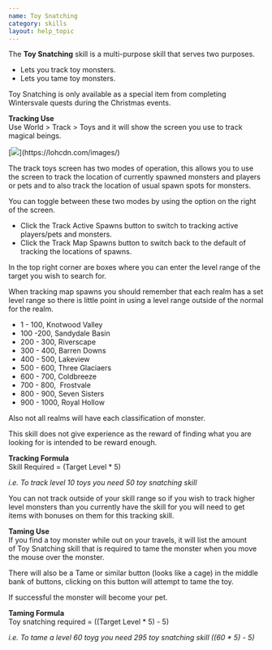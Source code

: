 ```yaml
---
name: Toy Snatching
category: skills
layout: help_topic
---
```

The **Toy Snatching** skill is a multi-purpose skill that serves two purposes.

*   Lets you track toy monsters.
*   Lets you tame toy monsters.

Toy Snatching is only available as a special item from completing Wintersvale quests during the Christmas events.

**Tracking Use**  
Use World > Track > Toys and it will show the screen you use to track magical beings.

[![](https://lohcdn.com/images/t_)](https://lohcdn.com/images/)

The track toys screen has two modes of operation, this allows you to use the screen to track the location of currently spawned monsters and players  or pets and to also track the location of usual spawn spots for monsters.

You can toggle between these two modes by using the option on the right of the screen.

*   Click the Track Active Spawns button to switch to tracking active players/pets and monsters.
*   Click the Track Map Spawns button to switch back to the default of tracking the locations of spawns.

In the top right corner are boxes where you can enter the level range of the target you wish to search for.

When tracking map spawns you should remember that each realm has a set level range so there is little point in using a level range outside of the normal for the realm.

*   1 - 100, Knotwood Valley
*   100 -200, Sandydale Basin
*   200 - 300, Riverscape
*   300 - 400, Barren Downs
*   400 - 500, Lakeview
*   500 - 600, Three Glaciaers
*   600 - 700, Coldbreeze
*   700 - 800,  Frostvale
*   800 - 900, Seven Sisters
*   900 - 1000, Royal Hollow

Also not all realms will have each classification of monster.

This skill does not give experience as the reward of finding what you are looking for is intended to be reward enough.

**Tracking Formula**  
Skill Required = (Target Level \* 5)

_i.e. To track level 10 toys you need 50 toy snatching skill_

You can not track outside of your skill range so if you wish to track higher level monsters than you currently have the skill for you will need to get items with bonuses on them for this tracking skill.

**Taming Use**  
If you find a toy monster while out on your travels, it will list the amount of Toy Snatching skill that is required to tame the monster when you move the mouse over the monster.

There will also be a Tame or similar button (looks like a cage) in the middle bank of buttons, clicking on this button will attempt to tame the toy.

If successful the monster will become your pet.

**Taming Formula**  
Toy snatching required = ((Target Level \* 5) - 5)

_i.e. To tame a level 60 toyg you need 295 toy snatching skill ((60 \* 5) - 5)_
